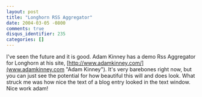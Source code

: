 ```yaml
---
layout: post
title: "Longhorn RSS Aggregator"
date: 2004-03-05 -0800
comments: true
disqus_identifier: 235
categories: []
---
```

I've seen the future and it is good. Adam Kinney has a demo Rss
Aggregator for Longhorn at his site,
[http://www.adamkinney.com/](www.adamkinney.com "Adam Kinney"). It's
very barebones right now, but you can just see the potential for how
beautiful this will and does look. What struck me was how nice the text
of a blog entry looked in the text window. Nice work adam!

